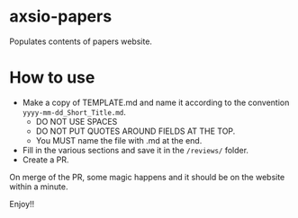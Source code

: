# axsio-papers
Populates contents of papers website.

# How to use
- Make a copy of TEMPLATE.md and name it according to the convention `yyyy-mm-dd_Short_Title.md`.
  - DO NOT USE SPACES
  - DO NOT PUT QUOTES AROUND FIELDS AT THE TOP.
  - You MUST name the file with .md at the end.
- Fill in the various sections and save it in the `/reviews/` folder.
- Create a PR.

On merge of the PR, some magic happens and it should be on the website within a minute.

Enjoy!!
